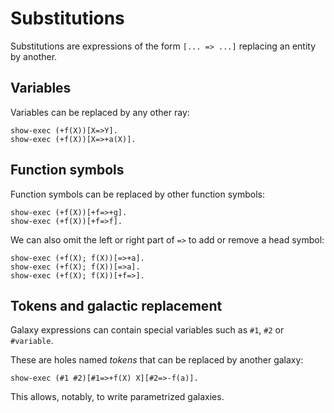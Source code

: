 # Substitutions

Substitutions are expressions of the form `[... => ...]` replacing an entity
by another.

## Variables

Variables can be replaced by any other ray:

```
show-exec (+f(X))[X=>Y].
show-exec (+f(X))[X=>+a(X)].
```

## Function symbols

Function symbols can be replaced by other function symbols:

```
show-exec (+f(X))[+f=>+g].
show-exec (+f(X))[+f=>f].
```

We can also omit the left or right part of `=>` to add or remove a head symbol:

```
show-exec (+f(X); f(X))[=>+a].
show-exec (+f(X); f(X))[=>a].
show-exec (+f(X); f(X))[+f=>].
```

## Tokens and galactic replacement

Galaxy expressions can contain special variables such
as `#1`, `#2` or `#variable`.

These are holes named *tokens* that can be replaced by another
galaxy:

```
show-exec (#1 #2)[#1=>+f(X) X][#2=>-f(a)].
```

This allows, notably, to write parametrized galaxies.
